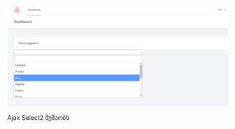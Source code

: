 ![alt text](https://raw.githubusercontent.com/neeeeecka/php-laravel-uni/master/breeze/pic.PNG)

Ajax Select2 მუშაობს
